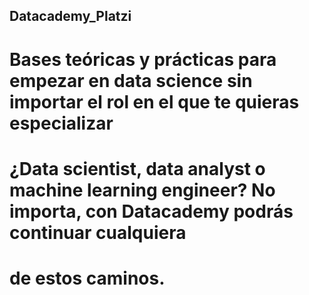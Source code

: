 ## Datacademy_Platzi

# Bases teóricas y prácticas para empezar en data science sin importar el rol en el que te quieras especializar
# ¿Data scientist, data analyst o machine learning engineer? No importa, con Datacademy podrás continuar cualquiera
# de estos caminos. 
